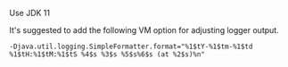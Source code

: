 Use JDK 11


It's suggested to add the following VM option for adjusting logger output.

```
-Djava.util.logging.SimpleFormatter.format="%1$tY-%1$tm-%1$td %1$tH:%1$tM:%1$tS %4$s %3$s %5$s%6$s (at %2$s)%n"
```
